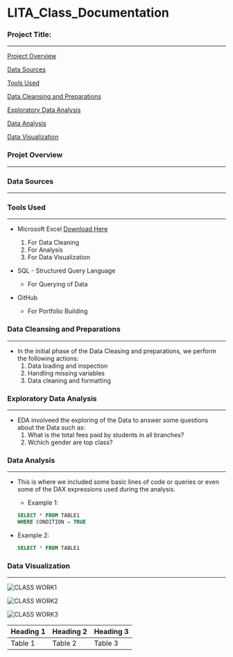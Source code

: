 # LITA_Class_Documentation

### Project Title:
------------------

[Project Overview](#project-overview)

[Data Sources](#data-sources)

[Tools Used](#tools-used)

[Data Cleansing and Preparations](#data-cleansing-and-preparations)

[Exploratory Data Analysis](#exploratory-data-analysis)

[Data Analysis](#data-analysis)

[Data Visualization](#data-visualization)

### Projet Overview
-------------------

### Data Sources
----------------

### Tools Used
--------------


- Microsoft Excel [Download Here](http://www.microsoft.com)
  1. For Data Cleaning
  2. For Analysis
  3. For Data Visualization
 
- SQL - Structured Query Language
  - For Querying of Data
 
- GitHub
  - For Portfolio Building

### Data Cleansing and Preparations
-----------------------------------
- In the initial phase of the Data Cleasing and preparations, we perform the following actions:
  1. Data loading and inspection
  2. Handling missing variables
  3. Data cleaning and formatting

### Exploratory Data Analysis
-----------------------------
- EDA involveed the exploring of the Data to answer some questions about the Data such as:
  1. What is the total fees paid by students in all branches?
  2. Wchich gender are top class?

### Data Analysis
-----------------
- This is where we included some basic lines of code or queries or even some of the DAX expressions used during the analysis.
   - Example 1:
   ~~~SQL
   SELECT * FROM TABLE1
   WHERE CONDITION = TRUE
   ~~~

 - Example 2:
   ~~~SQL
   SELECT * FROM TABLE1
   ~~~


### Data Visualization
----------------------
![CLASS WORK1](https://github.com/user-attachments/assets/16c6d4d7-c675-4528-9efa-8888f59c0045)

![CLASS WORK2](https://github.com/user-attachments/assets/835fb04c-5079-447d-b05a-5af7d602953b)

![CLASS WORK3](https://github.com/user-attachments/assets/d6cd9ae1-3a1f-4e5d-9d89-2d3a1931d38f)

|Heading 1|Heading 2|Heading 3|
|---------|---------|---------|
|Table 1|Table 2|Table 3|





